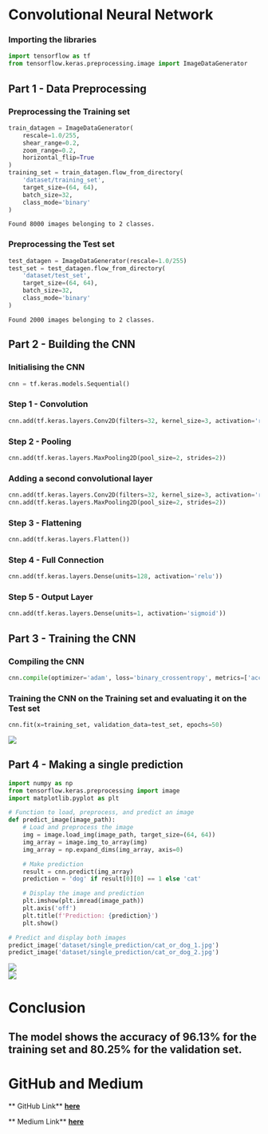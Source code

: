 # Convolutional Neural Network

### Importing the libraries


```python
import tensorflow as tf
from tensorflow.keras.preprocessing.image import ImageDataGenerator
```

## Part 1 - Data Preprocessing

### Preprocessing the Training set


```python
train_datagen = ImageDataGenerator(
    rescale=1.0/255,
    shear_range=0.2,
    zoom_range=0.2,
    horizontal_flip=True
)
training_set = train_datagen.flow_from_directory(
    'dataset/training_set',
    target_size=(64, 64),
    batch_size=32,
    class_mode='binary'
)
```

    Found 8000 images belonging to 2 classes.
    

### Preprocessing the Test set


```python
test_datagen = ImageDataGenerator(rescale=1.0/255)
test_set = test_datagen.flow_from_directory(
    'dataset/test_set',
    target_size=(64, 64),
    batch_size=32,
    class_mode='binary'
)
```

    Found 2000 images belonging to 2 classes.
    

## Part 2 - Building the CNN

### Initialising the CNN


```python
cnn = tf.keras.models.Sequential()
```

### Step 1 - Convolution


```python
cnn.add(tf.keras.layers.Conv2D(filters=32, kernel_size=3, activation='relu', input_shape=[64, 64, 3]))
```

### Step 2 - Pooling


```python
cnn.add(tf.keras.layers.MaxPooling2D(pool_size=2, strides=2))
```

### Adding a second convolutional layer


```python
cnn.add(tf.keras.layers.Conv2D(filters=32, kernel_size=3, activation='relu'))
cnn.add(tf.keras.layers.MaxPooling2D(pool_size=2, strides=2))
```

### Step 3 - Flattening


```python
cnn.add(tf.keras.layers.Flatten())
```

### Step 4 - Full Connection


```python
cnn.add(tf.keras.layers.Dense(units=128, activation='relu'))
```

### Step 5 - Output Layer


```python
cnn.add(tf.keras.layers.Dense(units=1, activation='sigmoid'))
```

## Part 3 - Training the CNN

### Compiling the CNN


```python
cnn.compile(optimizer='adam', loss='binary_crossentropy', metrics=['accuracy'])
```

### Training the CNN on the Training set and evaluating it on the Test set


```python
cnn.fit(x=training_set, validation_data=test_set, epochs=50)
```

<img src="/image/output.png">

## Part 4 - Making a single prediction


```python
import numpy as np
from tensorflow.keras.preprocessing import image
import matplotlib.pyplot as plt

# Function to load, preprocess, and predict an image
def predict_image(image_path):
    # Load and preprocess the image
    img = image.load_img(image_path, target_size=(64, 64))
    img_array = image.img_to_array(img)
    img_array = np.expand_dims(img_array, axis=0)

    # Make prediction
    result = cnn.predict(img_array)
    prediction = 'dog' if result[0][0] == 1 else 'cat'

    # Display the image and prediction
    plt.imshow(plt.imread(image_path))
    plt.axis('off')
    plt.title(f'Prediction: {prediction}')
    plt.show()

# Predict and display both images
predict_image('dataset/single_prediction/cat_or_dog_1.jpg')
predict_image('dataset/single_prediction/cat_or_dog_2.jpg')

```
    
<img src="/image/1.png">
    
<br>  

    
<img src="/image/2.png">
    


# Conclusion
## The model shows the accuracy of 96.13% for the training set and 80.25% for the validation set.

# GitHub and Medium

** GitHub Link** [**here**](https://github.com/qqiu2024/CNN-for-Image-Classification)

** Medium Link** [**here**](https://medium.com/@qqiu_58606/cnn-for-image-classification-b552df328075)

